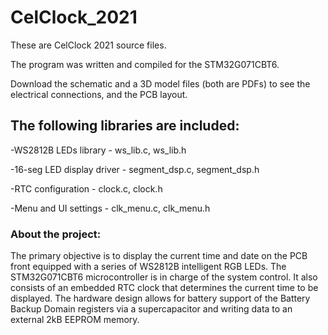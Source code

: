 # CelClock_2021
 These are CelClock 2021 source files.
 
 The program was written and compiled for the STM32G071CBT6.
 
 Download the schematic and a 3D model files (both are PDFs) to see the electrical connections, and the PCB layout.

## The following libraries are included:
-WS2812B LEDs library - ws_lib.c, ws_lib.h

-16-seg LED display driver - segment_dsp.c, segment_dsp.h

-RTC configuration - clock.c, clock.h

-Menu and UI settings - clk_menu.c, clk_menu.h


### About the project:
The primary objective is to display the current time and date on the PCB front equipped with a series of WS2812B intelligent RGB LEDs. The STM32G071CBT6 microcontroller is in charge of the system control. It also consists of an embedded RTC clock that determines the current time to be displayed. The hardware design allows for battery support of the Battery Backup Domain registers via a supercapacitor and writing data to an external 2kB EEPROM memory.
